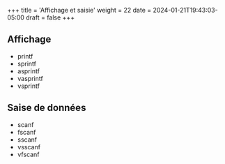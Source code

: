 +++
title = 'Affichage et saisie'
weight = 22
date = 2024-01-21T19:43:03-05:00
draft = false
+++

## Affichage 
+ printf
+ sprintf
+ asprintf
+ vasprintf
+ vsprintf

## Saise de données
+ scanf
+ fscanf
+ sscanf
+ vsscanf
+ vfscanf